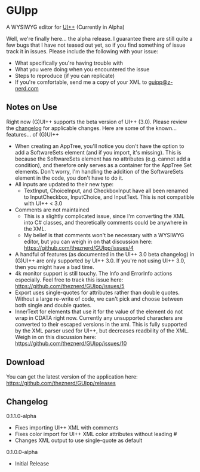 # GUIpp
A WYSIWYG editor for [UI++](http://uiplusplus.configmgrftw.com) (Currently in Alpha)

Well, we're finally here... the alpha release. I guarantee there are still quite a few bugs that I have not teased out yet,
so if you find something of issue track it in issues. Please include the following with your issue:
 - What specifically you're having trouble with
 - What you were doing when you encountered the issue
 - Steps to reproduce (if you can replicate)
 - If you're comfortable, send me a copy of your XML to guipp@z-nerd.com
 
## Notes on Use
Right now (G)UI++ supports the beta version of UI++ (3.0). Please review the [changelog](https://beta.uiplusplus.configmgrftw.com/download/) for applicable changes.
Here are some of the known... features... of (G)UI++
 - When creating an AppTree, you'll notice you don't have the option to add a SoftwareSets element (and if you import, it's missing). This is because
   the SoftwareSets element has no attributes (e.g. cannot add a condition), and therefore only serves as a container for the AppTree Set elements.
   Don't worry, I'm handling the addition of the SoftwareSets element in the code, you don't have to do it.
 - All inputs are updated to their new type:
   - TextInput, ChoiceInput, and CheckboxInput have all been renamed to InputCheckbox, InputChoice, and InputText. This is not compatible with UI++ < 3.0
 - Comments are not maintained
   - This is a slightly complicated issue, since I'm converting the XML into C# classes, and theoretically comments could be anywhere in the XML.
   - My belief is that comments won't be necessary with a WYSIWYG editor, but you can weigh in on that discussion here: https://github.com/theznerd/GUIpp/issues/4
 - A handful of features (as documented in the UI++ 3.0 beta changelog) in (G)UI++ are only supported by UI++ 3.0. If you're not using UI++
   3.0, then you might have a bad time.
 - 4k monitor support is still touchy. The Info and ErrorInfo actions especially. Feel free to track this issue here: https://github.com/theznerd/GUIpp/issues/5
 - Export uses single-quotes for attributes rather than double quotes. Without a large re-write of code, we can't pick and choose between both single and double quotes.
 - InnerText for elements that use it for the value of the element do not wrap in CDATA right now. Currently any unsupported characters are converted 
   to their escaped versions in the xml. This is fully supported by the XML parser used for UI++, but decreases readbility of the XML. Weigh in on this
   discussion here: https://github.com/theznerd/GUIpp/issues/10
 
 ## Download
 You can get the latest version of the application here: https://github.com/theznerd/GUIpp/releases
 
 ## Changelog
 0.1.1.0-alpha
  - Fixes importing UI++ XML with comments
  - Fixes color import for UI++ XML color attributes without leading #
  - Changes XML output to use single-quote as default
  
 0.1.0.0-alpha
  - Initial Release
